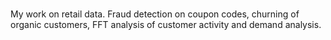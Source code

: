 #
My work on retail data. Fraud detection on coupon codes, churning of organic customers, FFT analysis of customer activity and demand analysis.
